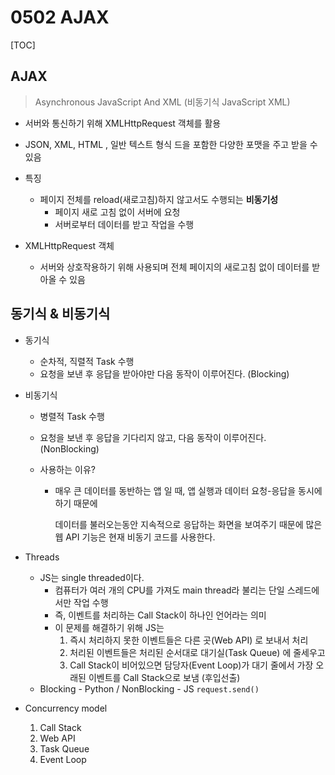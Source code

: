 # 0502 AJAX

[TOC]



## AJAX

> Asynchronous JavaScript And XML (비동기식 JavaScript XML)

- 서버와 통신하기 위해 XMLHttpRequest 객체를 활용
- JSON, XML, HTML , 일반 텍스트 형식 드을 포함한 다양한 포맷을 주고 받을 수 있음



- 특징
  - 페이지 전체를 reload(새로고침)하지 않고서도 수행되는 **비동기성**
    - 페이지 새로 고침 없이 서버에 요청
    - 서버로부터 데이터를 받고 작업을 수행
- XMLHttpRequest 객체
  - 서버와 상호작용하기 위해 사용되며 전체 페이지의 새로고침 없이 데이터를 받아올 수 있음



## 동기식 & 비동기식

- 동기식
  - 순차적, 직렬적 Task 수행
  - 요청을 보낸 후 응답을 받아야만 다음 동작이 이루어진다. (Blocking)

- 비동기식

  - 병렬적 Task 수행

  - 요청을 보낸 후 응답을 기다리지 않고, 다음 동작이 이루어진다. (NonBlocking)

  - 사용하는 이유?

    - 매우 큰 데이터를 동반하는 앱 일 때, 앱 실행과 데이터 요청-응답을 동시에 하기 때문에

      데이터를 불러오는동안 지속적으로 응답하는 화면을 보여주기 때문에 많은 웹 API 기능은 현재 비동기 코드를 사용한다.

- Threads
  - JS는 single threaded이다.
    - 컴퓨터가 여러 개의 CPU를 가져도 main thread라 불리는 단일 스레드에서만 작업 수행
    - 즉, 이벤트를 처리하는 Call Stack이 하나인 언어라는 의미
    - 이 문제를 해결하기 위해 JS는
      1. 즉시 처리하지 못한 이벤트들은 다른 곳(Web API) 로 보내서 처리
      2. 처리된 이벤트들은 처리된 순서대로 대기실(Task Queue) 에 줄세우고
      3. Call Stack이 비어있으면 담당자(Event Loop)가 대기 줄에서 가장 오래된 이벤트를 Call Stack으로 보냄 (후입선출)
  - Blocking - Python / NonBlocking - JS `request.send()`



- Concurrency model
  1. Call Stack
  2. Web API
  3. Task Queue
  4. Event Loop



